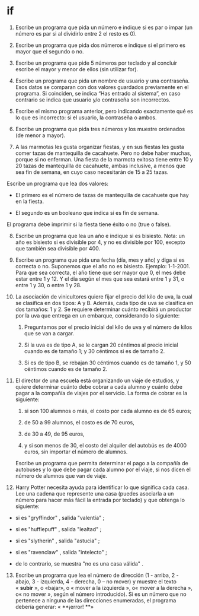 # **if**

1. Escribe un programa que pida un número e indique si es par o impar (un número es par si al dividirlo entre 2 el resto es 0).

2. Escribe un programa que pida dos números e indique si el primero es mayor que el segundo o no.

3. Escribe un programa que pide 5 números por teclado y al concluir escribe el mayor y menor de ellos (sin utilizar for).

4. Escribe un programa que pida un nombre de usuario y una contraseña. Esos datos se comparan con dos valores guardados previamente en el programa. Si coinciden, se indica “Has entrado al sistema”, en caso contrario se indica que usuario y/o contraseña son incorrectos.

5. Escribe el mismo programa anterior, pero indicando exactamente qué es lo que es incorrecto: si el usuario, la contraseña o ambos.

6. Escribe un programa que pida tres números y los muestre ordenados (de menor a mayor).

7. A las marmotas les gusta organizar fiestas, y en sus fiestas les gusta comer tazas de mantequilla de cacahuete. Pero no debe haber muchas, porque si no enferman. Una fiesta de la marmota exitosa tiene entre 10 y 20 tazas de mantequilla de cacahuete, ambas inclusive, a menos que sea fin de semana, en cuyo caso necesitarán de 15 a 25 tazas.

Escribe un programa que lea dos valores:

* El primero es el número de tazas de mantequilla de cacahuete que hay en la fiesta.

* El segundo es un booleano que indica si es fin de semana.

El programa debe imprimir si la fiesta tiene éxito o no (true o false).

8. Escribe un programa que lea un año e indique si es bisiesto. Nota: un año es bisiesto si es divisible por 4, y no es divisible por 100, excepto que también sea divisible por  400\.

9. Escribe un programa que pida una fecha (día, mes y año) y diga si es correcta o no. Suponemos que el año no es bisiesto. Ejemplo: 1-1-2001. Para que sea correcta, el año tiene que ser mayor que 0, el mes debe estar entre 1 y 12\. Y el día según el mes que sea estará entre 1 y 31, o entre 1 y  30, o entre 1 y 28\.

10. La asociación de vinicultores quiere fijar el precio del kilo de uva, la cual se clasifica en dos tipos: A y B. Además, cada tipo de uva se clasifica en dos tamaños: 1 y 2\. Se requiere determinar cuánto recibirá un productor por la uva que entrega en un embarque, considerando lo siguiente:

    1. Preguntamos por el precio inicial del kilo de uva y el número de kilos que se van a cargar.
    2. Si la uva es de tipo A, se le cargan 20 céntimos al precio inicial cuando es de tamaño 1; y 30 céntimos si es de tamaño 2\.

    3. Si es de tipo B, se rebajan 30 céntimos cuando es de tamaño 1, y 50 céntimos cuando es de tamaño 2\.

11. El director de una escuela está organizando un viaje de estudios, y quiere determinar cuánto debe cobrar a cada alumno y cuánto debe pagar a la compañía de viajes por el servicio. La forma de cobrar es la siguiente:

    1. si son 100 alumnos o más, el costo por cada alumno es de 65 euros;

    2. de 50 a 99 alumnos, el costo es de 70 euros,

    3. de 30 a 49, de 95 euros,

    4. y si son menos de 30, el costo del alquiler del autobús es de 4000 euros, sin importar el número de alumnos.

    Escribe un programa que permita determinar el pago a la compañía de autobuses y lo que debe pagar cada alumno por el viaje, si nos dicen el número de alumnos que van de viaje.

12. Harry Potter necesita ayuda para identificar lo que significa cada casa. Lee una cadena que represente una casa (puedes asociarla a un número para hacer más fácil la entrada por teclado) y que obtenga lo siguiente:

* si es "gryffindor" , salida "valentía" ;

* si es "hufflepuff" , salida "lealtad" ;

* si es "slytherin" , salida "astucia" ;

* si es "ravenclaw" , salida "intelecto" ;

* de lo contrario, se muestra "no es una casa válida" .

13. Escribe un programa que lea el número de dirección (1 \- arriba, 2 \- abajo, 3 \- izquierda, 4 \- derecha, 0 – no mover) y muestre el texto « **subir** », o «bajar», o « mover a la izquierda », o« mover a la derecha », o« no mover », según el número introducido). Si es un número que no pertenece a ninguna de las direcciones enumeradas, el programa debería generar: « **¡error\! **»

